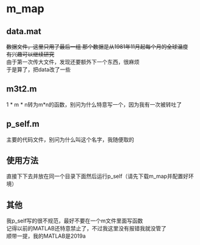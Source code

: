 # m_map

## data.mat
~~数据文件，这里只用了最后一组
那个数据是从1981年11月起每个月的全球温度<br>有兴趣可以继续研究~~<br>
由于第一次传大文件，发现还要额外下一个东西，很麻烦<br>
于是算了，把data改了一些
## m3t2.m
1 * m * n转为m*n的函数，别问为什么特意写一个，因为我有一次被转吐了
## p_self.m
主要的代码文件，别问为什么叫这个名字，我随便取的
## 使用方法
直接下下去并放在同一个目录下面然后运行p_self（请先下载m_map并配置好环境）
## 其他
我p_self写的很不规范，最好不要在一个m文件里面写函数<br>
记得以前的MATLAB还特意禁止了，不过我这里没有报错我就没管了<br>
顺带一提，我的MATLAB是2019a
